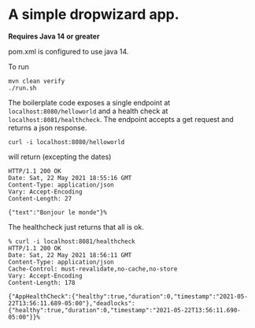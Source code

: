 # A simple dropwizard app.

**Requires Java 14 or greater**

pom.xml is configured to use java 14.

To run

```
mvn clean verify
./run.sh
```

The boilerplate code exposes a single endpoint at `localhost:8080/helloworld` and a health check
at `localhost:8081/healthcheck`. The endpoint accepts a get request and returns a json response.

`curl -i localhost:8080/helloworld`

will return (excepting the dates)

    HTTP/1.1 200 OK
    Date: Sat, 22 May 2021 18:55:16 GMT
    Content-Type: application/json
    Vary: Accept-Encoding
    Content-Length: 27
    
    {"text":"Bonjour le monde"}%

The healthcheck just returns that all is ok.

    % curl -i localhost:8081/healthcheck
    HTTP/1.1 200 OK
    Date: Sat, 22 May 2021 18:56:11 GMT
    Content-Type: application/json
    Cache-Control: must-revalidate,no-cache,no-store
    Vary: Accept-Encoding
    Content-Length: 178

    {"AppHealthCheck":{"healthy":true,"duration":0,"timestamp":"2021-05-22T13:56:11.689-05:00"},"deadlocks":{"healthy":true,"duration":0,"timestamp":"2021-05-22T13:56:11.690-05:00"}}%